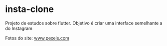 # insta-clone

Projeto de estudos sobre flutter. Objetivo é criar uma interface semelhante a do Instagram

Fotos do site: www.pexels.com
